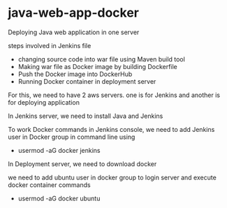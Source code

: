 # java-web-app-docker

Deploying Java web application in one server 

steps involved in Jenkins file
* changing source code into war file using Maven build tool
* Making war file as Docker image by building Dockerfile
* Push the Docker image into DockerHub
* Running Docker container in deployment server

For this, we need to have 2 aws servers.
one is for Jenkins and another is for deploying application

In Jenkins server, we need to install Java and Jenkins

To work Docker commands in Jenkins console, we need to add Jenkins user in Docker group in command line using
* usermod -aG docker jenkins

In Deployment server, we need to download docker 

we need to add ubuntu user in docker group to login server and execute docker container commands

* usermod -aG docker ubuntu

